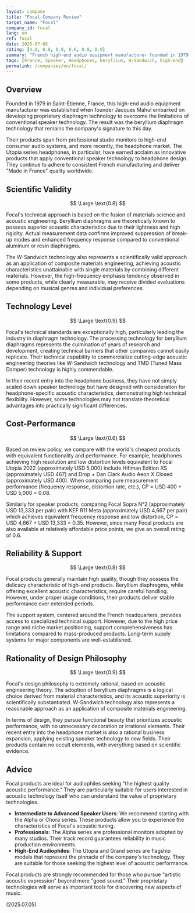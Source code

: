 ```yaml
---
layout: company
title: "Focal Company Review"
target_name: "Focal"
company_id: focal
lang: en
ref: focal
date: 2025-07-05
rating: [4.0, 0.8, 0.9, 0.6, 0.8, 0.9]
summary: "French high-end audio equipment manufacturer founded in 1979. With proprietary beryllium diaphragm technology and W-Sandwich technology, they serve markets from professional to high-end audiophile. Recently entered the headphone market with their acclaimed Utopia series. Consistently manufacturing in Saint-Étienne, France, they continue to deliver \"Made in France\" quality worldwide."
tags: [France, Speaker, Headphones, beryllium, W-Sandwich, high-end]
permalink: /companies/en/focal/
---
```


## Overview

Founded in 1979 in Saint-Étienne, France, this high-end audio equipment manufacturer was established when founder Jacques Mahul embarked on developing proprietary diaphragm technology to overcome the limitations of conventional speaker technology. The result was the beryllium diaphragm technology that remains the company's signature to this day.

Their products span from professional studio monitors to high-end consumer audio systems, and more recently, the headphone market. The Utopia series headphones, in particular, have earned acclaim as innovative products that apply conventional speaker technology to headphone design. They continue to adhere to consistent French manufacturing and deliver "Made in France" quality worldwide.

## Scientific Validity

$$ \Large \text{0.8} $$

Focal's technical approach is based on the fusion of materials science and acoustic engineering. Beryllium diaphragms are theoretically known to possess superior acoustic characteristics due to their lightness and high rigidity. Actual measurement data confirms improved suppression of break-up modes and enhanced frequency response compared to conventional aluminum or resin diaphragms.

The W-Sandwich technology also represents a scientifically valid approach as an application of composite materials engineering, achieving acoustic characteristics unattainable with single materials by combining different materials. However, the high-frequency emphasis tendency observed in some products, while clearly measurable, may receive divided evaluations depending on musical genres and individual preferences.

## Technology Level

$$ \Large \text{0.9} $$

Focal's technical standards are exceptionally high, particularly leading the industry in diaphragm technology. The processing technology for beryllium diaphragms represents the culmination of years of research and development, creating technical barriers that other companies cannot easily replicate. Their technical capability to commercialize cutting-edge acoustic engineering theories like W-Sandwich technology and TMD (Tuned Mass Damper) technology is highly commendable.

In their recent entry into the headphone business, they have not simply scaled down speaker technology but have designed with consideration for headphone-specific acoustic characteristics, demonstrating high technical flexibility. However, some technologies may not translate theoretical advantages into practically significant differences.

## Cost-Performance

$$ \Large \text{0.6} $$

Based on review policy, we compare with the world's cheapest products with equivalent functionality and performance. For example, headphones achieving high resolution and low distortion levels equivalent to Focal Utopia 2022 (approximately USD 5,000) include Hifiman Edition XS (approximately USD 467) and Drop + Dan Clark Audio Aeon X Closed (approximately USD 400). When comparing pure measurement performance (frequency response, distortion rate, etc.), CP = USD 400 ÷ USD 5,000 = 0.08.

Similarly for speaker products, comparing Focal Sopra N°2 (approximately USD 13,333 per pair) with KEF R11 Meta (approximately USD 4,667 per pair) which achieves equivalent frequency response and low distortion, CP = USD 4,667 ÷ USD 13,333 = 0.35. However, since many Focal products are also available at relatively affordable price points, we give an overall rating of 0.6.

## Reliability & Support

$$ \Large \text{0.8} $$

Focal products generally maintain high quality, though they possess the delicacy characteristic of high-end products. Beryllium diaphragms, while offering excellent acoustic characteristics, require careful handling. However, under proper usage conditions, their products deliver stable performance over extended periods.

The support system, centered around the French headquarters, provides access to specialized technical support. However, due to the high price range and niche market positioning, support comprehensiveness has limitations compared to mass-produced products. Long-term supply systems for major components are well-established.

## Rationality of Design Philosophy

$$ \Large \text{0.9} $$

Focal's design philosophy is extremely rational, based on acoustic engineering theory. The adoption of beryllium diaphragms is a logical choice derived from material characteristics, and its acoustic superiority is scientifically substantiated. W-Sandwich technology also represents a reasonable approach as an application of composite materials engineering.

In terms of design, they pursue functional beauty that prioritizes acoustic performance, with no unnecessary decoration or irrational elements. Their recent entry into the headphone market is also a rational business expansion, applying existing speaker technology to new fields. Their products contain no occult elements, with everything based on scientific evidence.

## Advice

Focal products are ideal for audiophiles seeking "the highest quality acoustic performance." They are particularly suitable for users interested in acoustic technology itself who can understand the value of proprietary technologies.

- **Intermediate to Advanced Speaker Users**: We recommend starting with the Alpha or Chora series. These products allow you to experience the characteristics of Focal's acoustic tuning.
- **Professionals**: The Alpha series are professional monitors adopted by many studios. Their track record guarantees reliability in music production environments.
- **High-End Audiophiles**: The Utopia and Grand series are flagship models that represent the pinnacle of the company's technology. They are suitable for those seeking the highest level of acoustic performance.

Focal products are strongly recommended for those who pursue "artistic acoustic expression" beyond mere "good sound." Their proprietary technologies will serve as important tools for discovering new aspects of music.

(2025.07.05)